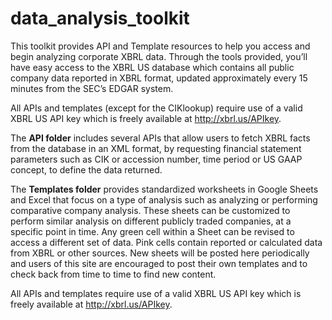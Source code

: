 # data_analysis_toolkit
This toolkit provides API and Template resources to help you access and begin analyzing corporate XBRL
data. Through the tools provided, you’ll have easy access to the XBRL US database which contains all
public company data reported in XBRL format, updated approximately every 15 minutes from the SEC’s
EDGAR system.

All APIs and templates (except for the CIKlookup) require use of a valid XBRL US API key which is freely available at http://xbrl.us/APIkey.

The **API folder** includes several APIs that allow users to fetch XBRL facts from the database in an XML
format, by requesting financial statement parameters such as CIK or accession number, time period or
US GAAP concept, to define the data returned.

The **Templates folder** provides standardized worksheets in Google Sheets and Excel that focus on a type
of analysis such as analyzing or performing comparative company analysis. These sheets can be
customized to perform similar analysis on different publicly traded companies, at a specific point in
time. Any green cell within a Sheet can be revised to access a different set of data. Pink cells contain
reported or calculated data from XBRL or other sources. New sheets will be posted here periodically and
users of this site are encouraged to post their own templates and to check back from time to time to
find new content.

All APIs and templates require use of a valid XBRL US API key which is freely available at http://xbrl.us/APIkey.
